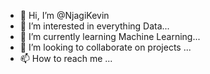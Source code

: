 - 👋 Hi, I’m @NjagiKevin
- 👀 I’m interested in everything Data...
- 🌱 I’m currently learning Machine Learning...
- 💞️ I’m looking to collaborate on projects ...
- 📫 How to reach me ...

<!---
NjagiKevin/NjagiKevin is a ✨ special ✨ repository because its `README.md` (this file) appears on your GitHub profile.
You can click the Preview link to take a look at your changes.
--->
